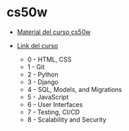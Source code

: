 # cs50w

* [Material del curso cs50w](https://cs50.harvard.edu/web/2020/)
* [Link del curso](https://www.youtube.com/watch?v=x5trGVMKTdY&list=PLhQjrBD2T380xvFSUmToMMzERZ3qB5Ueu&index=7)


    * 0 - HTML, CSS
    * 1 - Git
    * 2 - Python
    * 3 - Django
    * 4 - SQL, Models, and Migrations
    * 5 - JavaScript
    * 6 - User Interfaces
    * 7 - Testing, CI/CD
    * 8 - Scalability and Security
